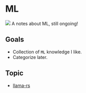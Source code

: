# ML

![](/assets/kat.png) A notes about ML, still ongoing!

## Goals

- Collection of `ML` knowledge I like.
- Categorize later.

## Topic

- [llama-rs](./llama.md)
